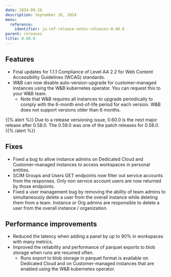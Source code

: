 ```yaml
---
date: 2024-09-26
description: September 26, 2024
menu:
  reference:
    identifier: ja-ref-release-notes-releases-0.60.0
parent: releases
title: 0.60.0
---
```


## Features

* Final updates for 1.1.1 Compliance of Level AA 2.2 for Web Content Accessibility Guidelines (WCAG) standards.
* W&B can now disable auto-version-upgrade for customer-managed instances using the W&B kubernetes operator. You can request this to your W&B team.
    * Note that W&B requires all instances to upgrade periodically to comply with the 6-month end-of-life period for each version. W&B does not support versions older than 6 months.

{{% alert %}}
Due to a release versioning issue, 0.60.0 is the next major release after 0.58.0. The 0.59.0 was one of the patch releases for 0.58.0.
{{% /alert %}}

## Fixes

* Fixed a bug to allow instance admins on Dedicated Cloud and Customer-managed instances to access workspaces in personal entities.
* SCIM Groups and Users GET endpoints now filter out service accounts from the responses. Only non service account users are now returned by those endpoints.
* Fixed a user management bug by removing the ability of team admins to simultaneously delete a user from the overall instance while deleting them from a team. Instance or Org admins are responsible to delete a user from the overall instance / organization.

## Performance improvements

* Reduced the latency when adding a panel by up to 90% in workspaces with many metrics.
* Improved the reliability and performance of parquet exports to blob storage when runs are resumed often. 
    * Runs export to blob storage in parquet format is available on Dedicated Cloud and on Customer-managed instances that are enabled using the W&B kubernetes operator.
